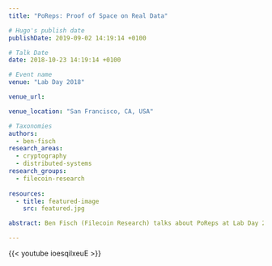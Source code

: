 ```yaml
---
title: "PoReps: Proof of Space on Real Data"

# Hugo's publish date
publishDate: 2019-09-02 14:19:14 +0100

# Talk Date
date: 2018-10-23 14:19:14 +0100

# Event name
venue: "Lab Day 2018"

venue_url:

venue_location: "San Francisco, CA, USA"

# Taxonomies
authors:
  - ben-fisch
research_areas:
  - cryptography
  - distributed-systems
research_groups:
  - filecoin-research
  
resources:
  - title: featured-image
    src: featured.jpg

abstract: Ben Fisch (Filecoin Research) talks about PoReps at Lab Day 2018.

---
```


{{< youtube ioesqilxeuE >}}
